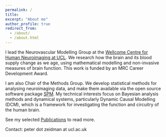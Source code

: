 ```yaml
---
permalink: /
title: 
excerpt: "About me"
author_profile: true
redirect_from: 
  - /about/
  - /about.html
---
```


I lead the Neurovascular Modelling Group at the [Wellcome Centre for Human Neuroimaging at UCL](http://www.fil.ion.ucl.ac.uk/). We research how the brain and its blood supply change as we age, using mathematical modelling and non-invasive measures of brain function. This work is funded by an MRC Career Development Award.

I am also Chair of the Methods Group. We develop statistical methods for analysing neuroimaging data, and make them available via the open source software package [SPM](https://www.fil.ion.ucl.ac.uk/spm/). My technical interests focus on Bayesian analysis methods and dynamical systems, particularly Dynamic Causal Modelling (DCM), which is a framework for investigating the function and circuitry of the human brain.

See my selected [Publications](/publications) to read more.

Contact: peter dot zeidman at ucl.ac.uk
